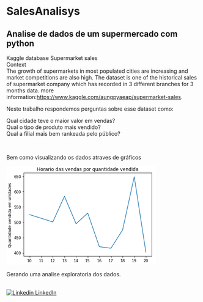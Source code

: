 # SalesAnalisys

## Analise de dados de um supermercado com python

Kaggle database Supermarket sales<br />
Context<br />
The growth of supermarkets in most populated cities are increasing and market competitions are also high. The dataset is one of the historical sales of supermarket company which has recorded in 3 different branches for 3 months data.
more information:https://www.kaggle.com/aungpyaeap/supermarket-sales. <br />

Neste trabalho respondemos perguntas sobre esse dataset como:

Qual cidade teve o maior valor em vendas? <br />
Qual o tipo de produto mais vendido? <br/>
Qual a filial mais bem rankeada pelo público?<br/>

<br/>

Bem como visualizando os dados atraves de gráficos <br/>

![alt text](https://github.com/TiagoSF/SalesAnalisys/blob/main/data/image_1.png?raw=true)

Gerando uma analise exploratoria dos dados. <br/><br/>

[![Linkedin](https://i.stack.imgur.com/gVE0j.png) LinkedIn](https://www.linkedin.com/in/tiago-santos-147412123/)



